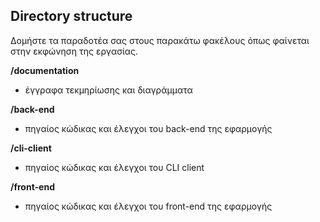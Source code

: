 ## Directory structure

Δομήστε τα παραδοτέα σας στους παρακάτω φακέλους όπως φαίνεται στην
εκφώνηση της εργασίας.

**/documentation**
- έγγραφα τεκμηρίωσης και διαγράμματα

**/back-end**
- πηγαίος κώδικας και έλεγχοι του back-end της εφαρμογής

**/cli-client**
- πηγαίος κώδικας και έλεγχοι του CLI client

**/front-end**
- πηγαίος κώδικας και έλεγχοι του front-end της εφαρμογής
